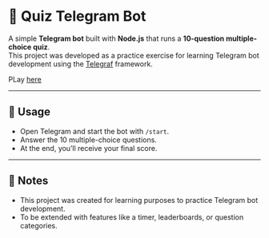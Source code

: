 # 🤖 Quiz Telegram Bot  

A simple **Telegram bot** built with **Node.js** that runs a **10-question multiple-choice quiz**.  
This project was developed as a practice exercise for learning Telegram bot development using the [Telegraf](https://telegraf.js.org/) framework.  

PLay [here](https://t.me/Quiz1AlbyCosmy99Bot)

---

## 📝 Usage
- Open Telegram and start the bot with `/start`.  
- Answer the 10 multiple-choice questions.  
- At the end, you’ll receive your final score.  

---

## 📌 Notes
- This project was created for learning purposes to practice Telegram bot development.  
- To be extended with features like a timer, leaderboards, or question categories.
